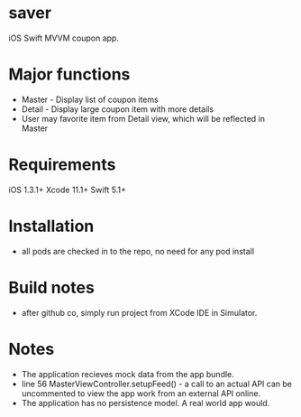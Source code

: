 # saver
iOS Swift MVVM coupon app.

# Major functions
- Master - Display list of coupon items
- Detail - Display large coupon item with more details
- User may favorite item from Detail view, which will be reflected in Master

# Requirements
iOS 1.3.1+ 
Xcode 11.1+
Swift 5.1+

# Installation
- all pods are checked in to the repo, no need for any pod install

# Build notes
- after github co, simply run project from XCode IDE in Simulator.

# Notes
- The application recieves mock data from the app bundle.
- line 56 MasterViewController.setupFeed() - a call to an actual API can be uncommented to view the app work from an external API online.
- The application has no persistence model.  A real world app would.
